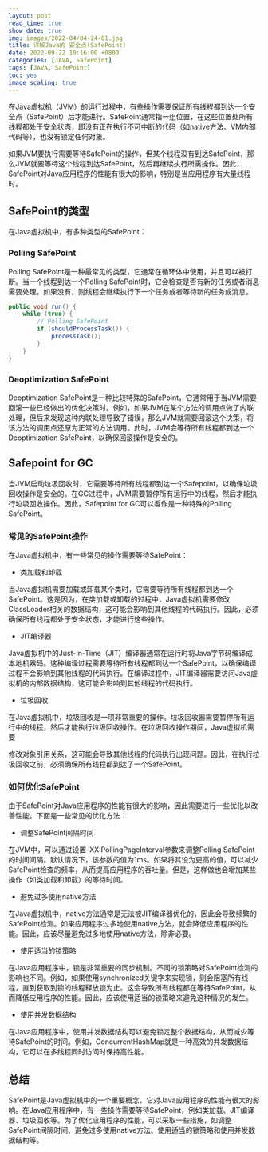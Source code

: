 ```yaml
---
layout: post
read_time: true
show_date: true
img: images/2022-04/04-24-01.jpg
title: 详解Java的 安全点(SafePoint)
date: 2022-09-22 10:16:00 +0800
categories: [JAVA, SafePoint]
tags: [JAVA, SafePoint]
toc: yes
image_scaling: true
---
```



在Java虚拟机（JVM）的运行过程中，有些操作需要保证所有线程都到达一个安全点（SafePoint）后才能进行。SafePoint通常指一组位置，在这些位置处所有线程都处于安全状态，即没有正在执行不可中断的代码（如native方法、VM内部代码等），也没有锁定任何对象。

如果JVM要执行需要等待SafePoint的操作，但某个线程没有到达SafePoint，那么JVM就要等待这个线程到达SafePoint，然后再继续执行所需操作。因此，SafePoint对Java应用程序的性能有很大的影响，特别是当应用程序有大量线程时。

## SafePoint的类型

在Java虚拟机中，有多种类型的SafePoint：

### Polling SafePoint

Polling SafePoint是一种最常见的类型，它通常在循环体中使用，并且可以被打断。当一个线程到达一个Polling SafePoint时，它会检查是否有新的任务或者消息需要处理。如果没有，则线程会继续执行下一个任务或者等待新的任务或消息。

```java
public void run() {
    while (true) {
        // Polling SafePoint
        if (shouldProcessTask()) {
            processTask();
        }
    }
}
```


### Deoptimization SafePoint

Deoptimization SafePoint是一种比较特殊的SafePoint，它通常用于当JVM需要回滚一些已经做出的优化决策时。例如，如果JVM在某个方法的调用点做了内联处理，但后来发现这种内联处理导致了错误，那么JVM就需要回滚这个决策，将该方法的调用点还原为正常的方法调用。此时，JVM会等待所有线程都到达一个Deoptimization SafePoint，以确保回滚操作是安全的。

## Safepoint for GC

当JVM启动垃圾回收时，它需要等待所有线程都到达一个Safepoint，以确保垃圾回收操作是安全的。在GC过程中，JVM需要暂停所有运行中的线程，然后才能执行垃圾回收操作。因此，Safepoint for GC可以看作是一种特殊的Polling SafePoint。

### 常见的SafePoint操作

在Java虚拟机中，有一些常见的操作需要等待SafePoint：

 -  类加载和卸载

当Java虚拟机需要加载或卸载某个类时，它需要等待所有线程都到达一个SafePoint。这是因为，在类加载或卸载的过程中，Java虚拟机需要修改ClassLoader相关的数据结构，这可能会影响到其他线程的代码执行。因此，必须确保所有线程都处于安全状态，才能进行这些操作。

 - JIT编译器

Java虚拟机中的Just-In-Time（JIT）编译器通常在运行时将Java字节码编译成本地机器码。这种编译过程需要等待所有线程都到达一个SafePoint，以确保编译过程不会影响到其他线程的代码执行。在编译过程中，JIT编译器需要访问Java虚拟机的内部数据结构，这可能会影响到其他线程的代码执行。

 - 垃圾回收

在Java虚拟机中，垃圾回收是一项非常重要的操作。垃圾回收器需要暂停所有运行中的线程，然后才能执行垃圾回收操作。在垃圾回收操作期间，Java虚拟机需要

修改对象引用关系，这可能会导致其他线程的代码执行出现问题。因此，在执行垃圾回收之前，必须确保所有线程都到达了一个SafePoint。

### 如何优化SafePoint

由于SafePoint对Java应用程序的性能有很大的影响，因此需要进行一些优化以改善性能。下面是一些常见的优化方法：

 - 调整SafePoint间隔时间

在JVM中，可以通过设置-XX:PollingPageInterval参数来调整Polling SafePoint的时间间隔。默认情况下，该参数的值为1ms。如果将其设为更高的值，可以减少SafePoint检查的频率，从而提高应用程序的吞吐量。但是，这样做也会增加某些操作（如类加载和卸载）的等待时间。

 - 避免过多使用native方法

在Java虚拟机中，native方法通常是无法被JIT编译器优化的，因此会导致频繁的SafePoint检测。如果应用程序过多地使用native方法，就会降低应用程序的性能。因此，应该尽量避免过多地使用native方法，除非必要。

 - 使用适当的锁策略

在Java应用程序中，锁是非常重要的同步机制。不同的锁策略对SafePoint检测的影响也不同。例如，如果使用synchronized关键字来实现锁，则会阻塞所有线程，直到获取到锁的线程释放锁为止。这会导致所有线程都在等待SafePoint，从而降低应用程序的性能。因此，应该使用适当的锁策略来避免这种情况的发生。

 -  使用并发数据结构

在Java应用程序中，使用并发数据结构可以避免锁定整个数据结构，从而减少等待SafePoint的时间。例如，ConcurrentHashMap就是一种高效的并发数据结构，它可以在多线程同时访问时保持高性能。

## 总结

SafePoint是Java虚拟机中的一个重要概念，它对Java应用程序的性能有很大的影响。在Java应用程序中，有一些操作需要等待SafePoint，例如类加载、JIT编译器、垃圾回收等。为了优化应用程序的性能，可以采取一些措施，如调整SafePoint间隔时间、避免过多使用native方法、使用适当的锁策略和使用并发数据结构等。









